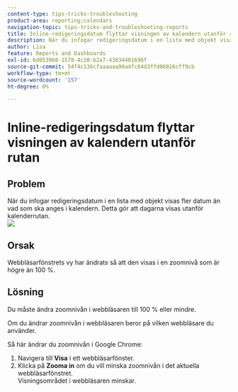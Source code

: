 ```yaml
---
content-type: tips-tricks-troubleshooting
product-area: reporting;calendars
navigation-topic: tips-tricks-and-troubleshooting-reports
title: Inline-redigeringsdatum flyttar visningen av kalendern utanför rutan
description: När du infogar redigeringsdatum i en lista med objekt visas fler datum än vad som ska anges i kalendern. Detta gör att dagarna visas utanför kalenderrutan.
author: Lisa
feature: Reports and Dashboards
exl-id: 6d053968-1578-4c20-b2a7-43634481696f
source-git-commit: 54f4c136cfaaaaaa90a4fc64d3ffd06816cff9cb
workflow-type: tm+mt
source-wordcount: '157'
ht-degree: 0%

---
```


# Inline-redigeringsdatum flyttar visningen av kalendern utanför rutan

## Problem

När du infogar redigeringsdatum i en lista med objekt visas fler datum än vad som ska anges i kalendern. Detta gör att dagarna visas utanför kalenderrutan.\
![](assets/calendar-view-350x134.png)

## Orsak

Webbläsarfönstrets vy har ändrats så att den visas i en zoomnivå som är högre än 100 %.

## Lösning

Du måste ändra zoomnivån i webbläsaren till 100 % eller mindre.

Om du ändrar zoomnivån i webbläsaren beror på vilken webbläsare du använder.

Så här ändrar du zoomnivån i Google Chrome:

1. Navigera till **Visa** i ett webbläsarfönster.
1. Klicka på **Zooma in** om du vill minska zoomnivån i det aktuella webbläsarfönstret.\
   Visningsområdet i webbläsaren minskar.
